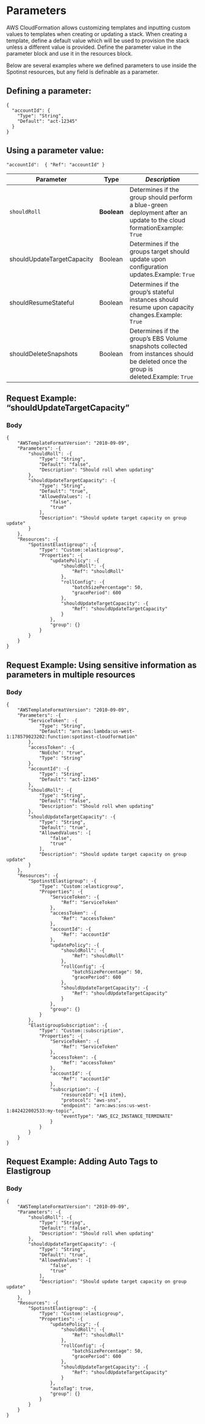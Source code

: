 # Parameters

AWS CloudFormation allows customizing templates and inputting custom values to templates when creating or updating a stack. When creating a template, define a default value which will be used to provision the stack unless a different value is provided. Define the parameter value in the parameter block and use it in the resources block.

Below are several examples where we defined parameters to use inside the Spotinst resources, but any field is definable as a parameter.

## Defining a parameter:

```
{
  "accountId": {
    "Type": "String",
    "Default": "act-12345"
  }
}
```

## Using a parameter value:

```
"accountId":  { "Ref": "accountId" }
```
|**Parameter** | **Type** | *Description*|
|---|---|---|
|`shouldRoll`|**Boolean**|Determines if the group should perform a blue-green deployment after an update to the cloud formationExample: `True`|
|shouldUpdateTargetCapacity|Boolean|Determines if the groups target should update upon configuration updates.Example: `True`|
|shouldResumeStateful|Boolean|Determines if the group’s stateful instances should resume upon capacity changes.Example: `True`|
|shouldDeleteSnapshots|Boolean|Determines if the group’s EBS Volume snapshots collected from instances should be deleted once the group is deleted.Example: `True`|

## Request Example: “shouldUpdateTargetCapacity”

### Body

```
{
    "AWSTemplateFormatVersion": "2010-09-09",
    "Parameters": -{
        "shouldRoll": -{
            "Type": "String",
            "Default": "false",
            "Description": "Should roll when updating"
        },
        "shouldUpdateTargetCapacity": -{
            "Type": "String",
            "Default": "true",
            "AllowedValues": -[
                "false",
                "true"
            ],
            "Description": "Should update target capacity on group update"
        }
    },
    "Resources": -{
        "SpotinstElastigroup": -{
            "Type": "Custom::elasticgroup",
            "Properties": -{
                "updatePolicy": -{
                    "shouldRoll": -{
                        "Ref": "shouldRoll"
                    },
                    "rollConfig": -{
                        "batchSizePercentage": 50,
                        "gracePeriod": 600
                    },
                    "shouldUpdateTargetCapacity": -{
                        "Ref": "shouldUpdateTargetCapacity"
                    }
                },
                "group": {}
            }
        }
    }
}
```

## Request Example: Using sensitive information as parameters in multiple resources

### Body

```
{
    "AWSTemplateFormatVersion": "2010-09-09",
    "Parameters": -{
        "ServiceToken": -{
            "Type": "String",
            "Default": "arn:aws:lambda:us-west-1:178579023202:function:spotinst-cloudformation"
        },
        "accessToken": -{
            "NoEcho": "true",
            "Type": "String"
        },
        "accountId": -{
            "Type": "String",
            "Default": "act-12345"
        },
        "shouldRoll": -{
            "Type": "String",
            "Default": "false",
            "Description": "Should roll when updating"
        },
        "shouldUpdateTargetCapacity": -{
            "Type": "String",
            "Default": "true",
            "AllowedValues": -[
                "false",
                "true"
            ],
            "Description": "Should update target capacity on group update"
        }
    },
    "Resources": -{
        "SpotinstElastigroup": -{
            "Type": "Custom::elasticgroup",
            "Properties": -{
                "ServiceToken": -{
                    "Ref": "ServiceToken"
                },
                "accessToken": -{
                    "Ref": "accessToken"
                },
                "accountId": -{
                    "Ref": "accountId"
                },
                "updatePolicy": -{
                    "shouldRoll": -{
                        "Ref": "shouldRoll"
                    },
                    "rollConfig": -{
                        "batchSizePercentage": 50,
                        "gracePeriod": 600
                    },
                    "shouldUpdateTargetCapacity": -{
                        "Ref": "shouldUpdateTargetCapacity"
                    }
                },
                "group": {}
            }
        },
        "ElastigroupSubscription": -{
            "Type": "Custom::subscription",
            "Properties": -{
                "ServiceToken": -{
                    "Ref": "ServiceToken"
                },
                "accessToken": -{
                    "Ref": "accessToken"
                },
                "accountId": -{
                    "Ref": "accountId"
                },
                "subscription": -{
                    "resourceId": +{1 item},
                    "protocol": "aws-sns",
                    "endpoint": "arn:aws:sns:us-west-1:842422002533:my-topic",
                    "eventType": "AWS_EC2_INSTANCE_TERMINATE"
                }
            }
        }
    }
}
```

## Request Example: Adding Auto Tags to Elastigroup

### Body

```
{
    "AWSTemplateFormatVersion": "2010-09-09",
    "Parameters": -{
        "shouldRoll": -{
            "Type": "String",
            "Default": "false",
            "Description": "Should roll when updating"
        },
        "shouldUpdateTargetCapacity": -{
            "Type": "String",
            "Default": "true",
            "AllowedValues": -[
                "false",
                "true"
            ],
            "Description": "Should update target capacity on group update"
        }
    },
    "Resources": -{
        "SpotinstElastigroup": -{
            "Type": "Custom::elasticgroup",
            "Properties": -{
                "updatePolicy": -{
                    "shouldRoll": -{
                        "Ref": "shouldRoll"
                    },
                    "rollConfig": -{
                        "batchSizePercentage": 50,
                        "gracePeriod": 600
                    },
                    "shouldUpdateTargetCapacity": -{
                        "Ref": "shouldUpdateTargetCapacity"
                    }
                },
                "autoTag": true,
                "group": {}
            }
        }
    }
}
```

